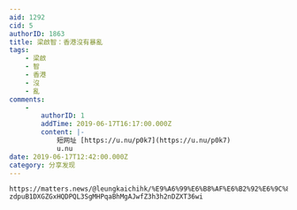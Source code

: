 ```yaml
---
aid: 1292
cid: 5
authorID: 1863
title: 梁啟智：香港沒有暴亂
tags:
    - 梁啟
    - 智
    - 香港
    - 沒
    - 亂
comments:
    -
        authorID: 1
        addTime: 2019-06-17T16:17:00.000Z
        content: |-
            短网址 [https://u.nu/p0k7](https://u.nu/p0k7)  
            u.nu
date: 2019-06-17T12:42:00.000Z
category: 分享发现
---
```


    https://matters.news/@leungkaichihk/%E9%A6%99%E6%B8%AF%E6%B2%92%E6%9C%89%E6%9A%B4%E4%BA%82-zdpuB1DXGZGxHQDPQL3SgMHPqaBhMgAJwfZ3h3h2nDZXT36wi
